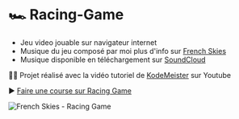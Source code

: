 # 🏎 Racing-Game

- Jeu video jouable sur navigateur internet
- Musique du jeu composé par moi plus d'info sur [French Skies](https://ffm.bio/frenchskies)
- Musique disponible en téléchargement sur [SoundCloud](https://soundcloud.com/frenchskies/racing-game-free-download)

👨‍💻 Projet réalisé avec la vidéo tutoriel de [KodeMeister](https://youtu.be/EOemfVmD-1M?si=8RYq164l-bYPNcWn) sur Youtube


▶ [Faire une course sur Racing Game](https://skies-land.github.io/Racing-Game/)

![French Skies - Racing Game](https://github.com/Skies-Land/Racing-Game/assets/146822518/c9301988-577c-4eb6-845c-2b1dff0752b1)
